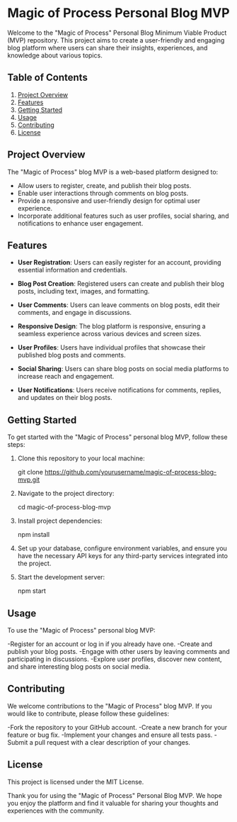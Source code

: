 # Magic of Process Personal Blog MVP

Welcome to the "Magic of Process" Personal Blog Minimum Viable Product (MVP) repository. This project aims to create a user-friendly and engaging blog platform where users can share their insights, experiences, and knowledge about various topics.

## Table of Contents

1. [Project Overview](#project-overview)
2. [Features](#features)
3. [Getting Started](#getting-started)
4. [Usage](#usage)
5. [Contributing](#contributing)
6. [License](#license)

## Project Overview

The "Magic of Process" blog MVP is a web-based platform designed to:

- Allow users to register, create, and publish their blog posts.
- Enable user interactions through comments on blog posts.
- Provide a responsive and user-friendly design for optimal user experience.
- Incorporate additional features such as user profiles, social sharing, and notifications to enhance user engagement.

## Features

- **User Registration**: Users can easily register for an account, providing essential information and credentials.

- **Blog Post Creation**: Registered users can create and publish their blog posts, including text, images, and formatting.

- **User Comments**: Users can leave comments on blog posts, edit their comments, and engage in discussions.

- **Responsive Design**: The blog platform is responsive, ensuring a seamless experience across various devices and screen sizes.

- **User Profiles**: Users have individual profiles that showcase their published blog posts and comments.

- **Social Sharing**: Users can share blog posts on social media platforms to increase reach and engagement.

- **User Notifications**: Users receive notifications for comments, replies, and updates on their blog posts.

## Getting Started

To get started with the "Magic of Process" personal blog MVP, follow these steps:

1. Clone this repository to your local machine:

   git clone https://github.com/yourusername/magic-of-process-blog-mvp.git

2. Navigate to the project directory:
   
   cd magic-of-process-blog-mvp

3. Install project dependencies:

   npm install

4. Set up your database, configure environment variables, and ensure you have the necessary API keys for any third-party services integrated into the project.

5. Start the development server:

   npm start

## Usage
To use the "Magic of Process" personal blog MVP:

   -Register for an account or log in if you already have one.
   -Create and publish your blog posts.
   -Engage with other users by leaving comments and participating in discussions.
   -Explore user profiles, discover new content, and share interesting blog posts on social media.

## Contributing
We welcome contributions to the "Magic of Process" blog MVP. If you would like to contribute, please follow these guidelines:

   -Fork the repository to your GitHub account.
   -Create a new branch for your feature or bug fix.
   -Implement your changes and ensure all tests pass.
   -Submit a pull request with a clear description of your changes.

## License
   This project is licensed under the MIT License.

Thank you for using the "Magic of Process" Personal Blog MVP. We hope you enjoy the platform and find it valuable for sharing your thoughts and experiences with the community.
